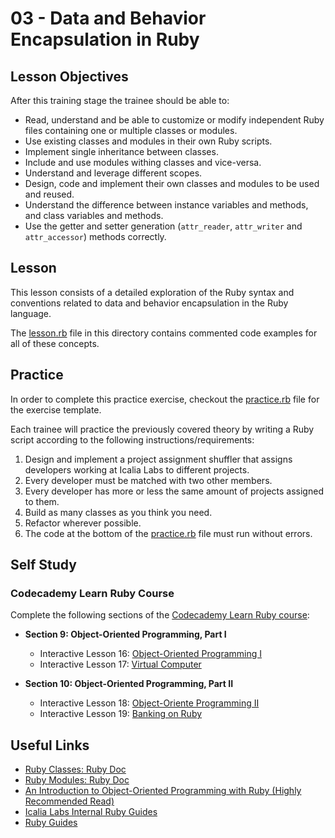 # 03 - Data and Behavior Encapsulation in Ruby

## Lesson Objectives

After this training stage the trainee should be able to: 

+ Read, understand and be able to customize or modify independent Ruby files containing one or multiple classes or modules.
+ Use existing classes and modules in their own Ruby scripts.
+ Implement single inheritance between classes.
+ Include and use modules withing classes and vice-versa.
+ Understand and leverage different scopes.
+ Design, code and implement their own classes and modules to be used and reused.
+ Understand the difference between instance variables and methods, and class variables and methods.
+ Use the getter and setter generation (`attr_reader`, `attr_writer` and `attr_accessor`) methods correctly.
  

## Lesson

This lesson consists of a detailed exploration of the Ruby syntax and conventions related to data and behavior encapsulation in the Ruby language.


The [lesson.rb](/lesson.rb) file in this directory contains commented code examples for all of these concepts.

## Practice 

In order to complete this practice exercise, checkout the [practice.rb](/practice.rb) file for the exercise template.

Each trainee will practice the previously covered theory by writing a Ruby script according to the following instructions/requirements:

1. Design and implement a project assignment shuffler that assigns developers working at Icalia Labs to different projects.
2. Every developer must be matched with two other members.
3. Every developer has more or less the same amount of projects assigned to them.
4. Build as many classes as you think you need.
5. Refactor wherever possible.
6. The code at the bottom of the [practice.rb](/practice.rb) file must run without errors.


## Self Study

### Codecademy Learn Ruby Course

Complete the following sections of the [Codecademy Learn Ruby course](https://www.codecademy.com/courses/learn-ruby):

+ **Section 9: Object-Oriented Programming, Part I**
  + Interactive Lesson 16: [Object-Oriented Programming I](https://www.codecademy.com/courses/learn-ruby/lessons/object-oriented-programming-i/exercises/why-classes)
  + Interactive Lesson 17: [Virtual Computer](https://www.codecademy.com/courses/learn-ruby/lessons/virtual-computer?action=resume_content_item)

+ **Section 10: Object-Oriented Programming, Part II**
  + Interactive Lesson 18: [Object-Oriente Programming II](https://www.codecademy.com/courses/learn-ruby/lessons/object-oriented-programming-ii/exercises/need-to-know-basis)
  + Interactive Lesson 19: [Banking on Ruby](https://www.codecademy.com/courses/learn-ruby/lessons/banking-on-ruby/exercises/what-youll-be-building-7?action=resume_content_item)

## Useful Links

+ [Ruby Classes: Ruby Doc](https://ruby-doc.org/core-2.2.0/Class.html)
+ [Ruby Modules: Ruby Doc](https://ruby-doc.org/core-2.2.0/Module.html)
+ [An Introduction to Object-Oriented Programming with Ruby (Highly Recommended Read)](https://medium.freecodecamp.org/an-introduction-to-object-oriented-programming-with-ruby-73531e2b8ddc)
+ [Icalia Labs Internal Ruby Guides](https://github.com/IcaliaLabs/guides/tree/master/stack/ruby)
+ [Ruby Guides](https://www.rubyguides.com/)


